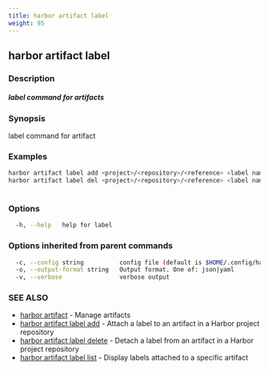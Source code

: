 ```yaml
---
title: harbor artifact label
weight: 95
---
```

## harbor artifact label

### Description

##### label command for artifacts

### Synopsis

label command for artifact

### Examples

```sh
harbor artifact label add <project>/<repository>/<reference> <label name>
harbor artifact label del <project>/<repository>/<reference> <label name>
		
```

### Options

```sh
  -h, --help   help for label
```

### Options inherited from parent commands

```sh
  -c, --config string          config file (default is $HOME/.config/harbor-cli/config.yaml)
  -o, --output-format string   Output format. One of: json|yaml
  -v, --verbose                verbose output
```

### SEE ALSO

* [harbor artifact](harbor-artifact.md)	 - Manage artifacts
* [harbor artifact label add](harbor-artifact-label-add.md)	 - Attach a label to an artifact in a Harbor project repository
* [harbor artifact label delete](harbor-artifact-label-delete.md)	 - Detach a label from an artifact in a Harbor project repository
* [harbor artifact label list](harbor-artifact-label-list.md)	 - Display labels attached to a specific artifact

